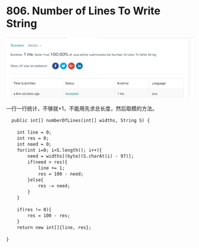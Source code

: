 # 806. Number of Lines To Write String


![avatar](https://github.com/AlexQianYi/Leetcode2019Winter/blob/master/屏幕快照%202018-12-21%20下午12.28.05.png)

一行一行统计，不够就+1，不能用先求总长度，然后取模的方法。

	  public int[] numberOfLines(int[] widths, String S) {
        
        int line = 0;
        int res = 0;
        int need = 0;
        for(int i=0; i<S.length(); i++){
            need = widths[(byte)(S.charAt(i) - 97)];
            if(need > res){
                line += 1;
                res = 100 - need;
            }else{
                res -= need;
            }
        }

        if(res != 0){
            res = 100 - res;
        }
        return new int[]{line, res};
        
    }